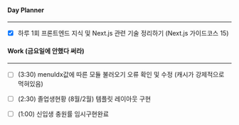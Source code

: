 
#### Day Planner
---
- [x] 하루 1회 프론트엔드 지식 및 Next.js 관련 기술 정리하기 (Next.js 가이드코스 15)

#### Work (금요일에 안했다 써라)
---
- [ ] (3:30) menuIdx값에 따른 모듈 불러오기 오류 확인 및 수정 (캐시가 강제적으로 먹혀있음)
- [ ] (2:30) 졸업생현황 (8월/2월) 템플릿 레이아웃 구현
- [ ] (1:00) 신입생 충원률 임시구현완료

